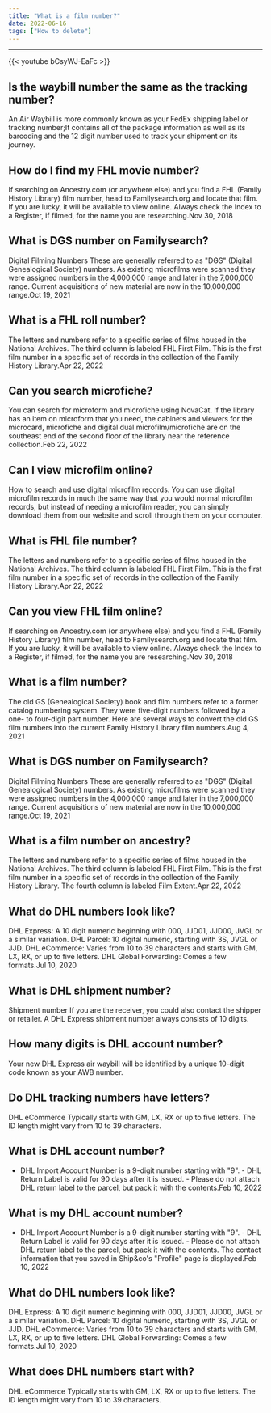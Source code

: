 ```yaml
---
title: "What is a film number?"
date: 2022-06-16
tags: ["How to delete"]
---
```


---
{{< youtube bCsyWJ-EaFc >}}
## Is the waybill number the same as the tracking number?
An Air Waybill is more commonly known as your FedEx shipping label or tracking number;It contains all of the package information as well as its barcoding and the 12 digit number used to track your shipment on its journey.

## How do I find my FHL movie number?
If searching on Ancestry.com (or anywhere else) and you find a FHL (Family History Library) film number, head to Familysearch.org and locate that film. If you are lucky, it will be available to view online. Always check the Index to a Register, if filmed, for the name you are researching.Nov 30, 2018

## What is DGS number on Familysearch?
Digital Filming Numbers These are generally referred to as "DGS" (Digital Genealogical Society) numbers. As existing microfilms were scanned they were assigned numbers in the 4,000,000 range and later in the 7,000,000 range. Current acquisitions of new material are now in the 10,000,000 range.Oct 19, 2021

## What is a FHL roll number?
The letters and numbers refer to a specific series of films housed in the National Archives. The third column is labeled FHL First Film. This is the first film number in a specific set of records in the collection of the Family History Library.Apr 22, 2022

## Can you search microfiche?
You can search for microform and microfiche using NovaCat. If the library has an item on microform that you need, the cabinets and viewers for the microcard, microfiche and digital dual microfilm/microfiche are on the southeast end of the second floor of the library near the reference collection.Feb 22, 2022

## Can I view microfilm online?
How to search and use digital microfilm records. You can use digital microfilm records in much the same way that you would normal microfilm records, but instead of needing a microfilm reader, you can simply download them from our website and scroll through them on your computer.

## What is FHL file number?
The letters and numbers refer to a specific series of films housed in the National Archives. The third column is labeled FHL First Film. This is the first film number in a specific set of records in the collection of the Family History Library.Apr 22, 2022

## Can you view FHL film online?
If searching on Ancestry.com (or anywhere else) and you find a FHL (Family History Library) film number, head to Familysearch.org and locate that film. If you are lucky, it will be available to view online. Always check the Index to a Register, if filmed, for the name you are researching.Nov 30, 2018

## What is a film number?
The old GS (Genealogical Society) book and film numbers refer to a former catalog numbering system. They were five-digit numbers followed by a one- to four-digit part number. Here are several ways to convert the old GS film numbers into the current Family History Library film numbers.Aug 4, 2021

## What is DGS number on Familysearch?
Digital Filming Numbers These are generally referred to as "DGS" (Digital Genealogical Society) numbers. As existing microfilms were scanned they were assigned numbers in the 4,000,000 range and later in the 7,000,000 range. Current acquisitions of new material are now in the 10,000,000 range.Oct 19, 2021

## What is a film number on ancestry?
The letters and numbers refer to a specific series of films housed in the National Archives. The third column is labeled FHL First Film. This is the first film number in a specific set of records in the collection of the Family History Library. The fourth column is labeled Film Extent.Apr 22, 2022

## What do DHL numbers look like?
DHL Express: A 10 digit numeric beginning with 000, JJD01, JJD00, JVGL or a similar variation. DHL Parcel: 10 digital numeric, starting with 3S, JVGL or JJD. DHL eCommerce: Varies from 10 to 39 characters and starts with GM, LX, RX, or up to five letters. DHL Global Forwarding: Comes a few formats.Jul 10, 2020

## What is DHL shipment number?
Shipment number If you are the receiver, you could also contact the shipper or retailer. A DHL Express shipment number always consists of 10 digits.

## How many digits is DHL account number?
Your new DHL Express air waybill will be identified by a unique 10-digit code known as your AWB number.

## Do DHL tracking numbers have letters?
DHL eCommerce Typically starts with GM, LX, RX or up to five letters. The ID length might vary from 10 to 39 characters.

## What is DHL account number?
- DHL Import Account Number is a 9-digit number starting with "9". - DHL Return Label is valid for 90 days after it is issued. - Please do not attach DHL return label to the parcel, but pack it with the contents.Feb 10, 2022

## What is my DHL account number?
- DHL Import Account Number is a 9-digit number starting with "9". - DHL Return Label is valid for 90 days after it is issued. - Please do not attach DHL return label to the parcel, but pack it with the contents. The contact information that you saved in Ship&co's "Profile" page is displayed.Feb 10, 2022

## What do DHL numbers look like?
DHL Express: A 10 digit numeric beginning with 000, JJD01, JJD00, JVGL or a similar variation. DHL Parcel: 10 digital numeric, starting with 3S, JVGL or JJD. DHL eCommerce: Varies from 10 to 39 characters and starts with GM, LX, RX, or up to five letters. DHL Global Forwarding: Comes a few formats.Jul 10, 2020

## What does DHL numbers start with?
DHL eCommerce Typically starts with GM, LX, RX or up to five letters. The ID length might vary from 10 to 39 characters.

